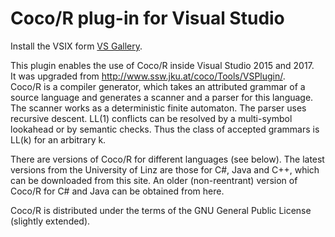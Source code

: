 # Coco/R plug-in for Visual Studio

Install the VSIX form [VS Gallery](https://marketplace.visualstudio.com/vsgallery/ea2a15e2-0ffe-403d-9527-cdf6b45def62).  

This plugin enables the use of Coco/R inside Visual Studio 2015 and 2017.  
It was upgraded from http://www.ssw.jku.at/coco/Tools/VSPlugin/.  
Coco/R is a compiler generator, which takes an attributed grammar of a source language and generates a scanner and a parser for this language. The scanner works as a deterministic finite automaton. The parser uses recursive descent. LL(1) conflicts can be resolved by a multi-symbol lookahead or by semantic checks. Thus the class of accepted grammars is LL(k) for an arbitrary k.  

There are versions of Coco/R for different languages (see below). The latest versions from the University of Linz are those for C#, Java and C++, which can be downloaded from this site. An older (non-reentrant) version of Coco/R for C# and Java can be obtained from here.  

Coco/R is distributed under the terms of the GNU General Public License (slightly extended).
